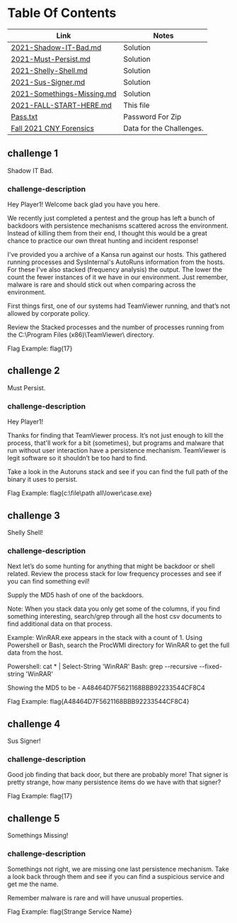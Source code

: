 # Table Of Contents
| Link                                                                                 | Notes                                                                                                                                                                                                                                                   |
| ------------------------------------------------------------------------------------ | ------------------------------------------------------------------------------------------------------------------------------------------------------------------------------------------------------------------------------------------------------- |
| [2021-Shadow-IT-Bad.md](./2021-Shadow-IT-Bad.md)                                   | Solution                                                                                                                                                                                                                                                |
| [2021-Must-Persist.md](2021-Must-Persist.md)                                                         | Solution                                                                                                                                                                                                                                                |
| [2021-Shelly-Shell.md](./2021-Shelly-Shell.md)                                   | Solution                                                                                                                                                                                                                                                |
| [2021-Sus-Signer.md](./2021-Sus-Signer.md)                                         | Solution                                                                                                                                                                                                                                                |
| [2021-Somethings-Missing.md](./2021-Somethings-Missingt.md)                                   | Solution                                                                                                                                                                                                                                                |
| [2021-FALL-START-HERE.md](./2021-FALL-START-HERE.md)                             | This file                                                                                                                                                                                                                                               |
| [Pass.txt](./Pass.txt)                                                               | Password For Zip                                                                                                                                                                                                                                        |
| [Fall 2021 CNY Forensics](./Fall%202021%20CNY%20Forensics%20Data/Kansa.zip) | Data for the Challenges.                                                                                                                                                                                                                                |




## challenge 1
Shadow IT Bad.

### challenge-description
Hey Player1! Welcome back glad you have you here.

We recently just completed a pentest and the group has left a bunch of backdoors with persistence mechanisms scattered across the environment. Instead of killing them from their end, I thought this would be a great chance to practice our own threat hunting and incident response!

I've provided you a archive of a Kansa run against our hosts. This gathered running processes and SysInternal's AutoRuns information from the hosts. For these I've also stacked (frequency analysis) the output. The lower the count the fewer instances of it we have in our environment. Just remember, malware is rare and should stick out when comparing across the environment.

First things first, one of our systems had TeamViewer running, and that’s not allowed by corporate policy. 

Review the Stacked processes and the number of processes running from the C:\Program Files (x86)\TeamViewer\ directory.

Flag Example:
flag{17}

## challenge 2
Must Persist.

### challenge-description
Hey Player1! 

Thanks for finding that TeamViewer process. It’s not just enough to kill the process, that'll work for a bit (sometimes), but programs and malware that run without user interaction have a persistence mechanism. TeamViewer is legit software so it shouldn’t be too hard to find. 

Take a look in the Autoruns stack and see if you can find the full path of the binary it uses to persist.

Flag Example:
flag{c:\file\path all\lower\case.exe}

## challenge 3
Shelly Shell!

### challenge-description
Next let’s do some hunting for anything that might be backdoor or shell related. Review the process stack for low frequency processes and see if you can find something evil! 

Supply the MD5 hash of one of the backdoors. 

Note: When you stack data you only get some of the columns, if you find something interesting, search/grep through all the host csv documents to find additional data on that process. 

Example: WinRAR.exe appears in the stack with a count of 1. Using Powershell or Bash, search the ProcWMI directory for WinRAR to get the full data from the host.

Powershell: cat * | Select-String 'WinRAR'
Bash: grep --recursive --fixed-string 'WinRAR'

Showing the MD5 to be - A48464D7F5621168BBB92233544CF8C4

Flag Example:
flag{A48464D7F5621168BBB92233544CF8C4}

## challenge 4
Sus Signer!

### challenge-description
Good job finding that back door, but there are probably more! That signer is pretty strange, how many persistence items do we have with that signer?

Flag Example:
flag{17}

## challenge 5
Somethings Missing!

### challenge-description
Somethings not right, we are missing one last persistence mechanism. Take a look back through them and see if you can find a suspicious service and get me the name. 

Remember malware is rare and will have unusual properties. 

Flag Example:
flag{Strange Service Name}